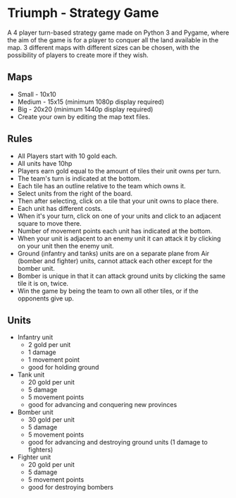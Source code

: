 # Triumph - Strategy Game
A 4 player turn-based strategy game made on Python 3 and Pygame, where the aim of the game is for a player to conquer all the land available in the map. 3 different maps with different sizes can be chosen, with the possibility of players to create more if they wish.

## Maps
- Small - 10x10
- Medium - 15x15 (minimum 1080p display required)
- Big - 20x20 (minimum 1440p display required)
- Create your own by editing the map text files.

## Rules
- All Players start with 10 gold each.
- All units have 10hp
- Players earn gold equal to the amount of tiles their unit owns per turn.
- The team's turn is indicated at the bottom.
- Each tile has an outline relative to the team which owns it.
- Select units from the right of the board.
- Then after selecting, click on a tile that your unit owns to place there.
- Each unit has different costs.
- When it's your turn, click on one of your units and click to an adjacent square to move there.
- Number of movement points each unit has indicated at the bottom.
- When your unit is adjacent to an enemy unit it can attack it by clicking on your unit then the enemy unit.
- Ground (infantry and tanks) units are on a separate plane from Air (bomber and fighter) units, cannot attack each other except for the bomber unit.
- Bomber is unique in that it can attack ground units by clicking the same tile it is on, twice.
- Win the game by being the team to own all other tiles, or if the opponents give up.

## Units
- Infantry unit   
  - 2 gold per unit   
   - 1 damage  
   - 1 movement point 
   - good for holding ground
- Tank unit       
  - 20 gold per unit  
  - 5 damage  
  - 5 movement points 
  - good for advancing and conquering new provinces
- Bomber unit     
  - 30 gold per unit  
  - 5 damage  
  - 5 movement points 
  - good for advancing and destroying ground units (1 damage to fighters)
- Fighter unit    
  - 20 gold per unit  
  - 5 damage  
  - 5 movement points 
  - good for destroying bombers
